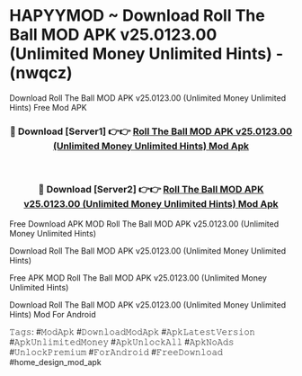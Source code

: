 # HAPYYMOD ~ Download Roll The Ball MOD APK v25.0123.00 (Unlimited Money Unlimited Hints) - (nwqcz)
Download Roll The Ball MOD APK v25.0123.00 (Unlimited Money Unlimited Hints) Free Mod APK

<div align="center">
<h3>🔴 Download [Server1] 👉👉 <a href="https://apk-comot.site?title=Roll_The_Ball_MOD_APK_v25.0123.00_(Unlimited_Money_Unlimited_Hints)">Roll The Ball MOD APK v25.0123.00 (Unlimited Money Unlimited Hints) Mod Apk</a></h3><br>

<h3>🔴 Download [Server2] 👉👉 <a href="https://apk-comot.site?title=Roll_The_Ball_MOD_APK_v25.0123.00_(Unlimited_Money_Unlimited_Hints)">Roll The Ball MOD APK v25.0123.00 (Unlimited Money Unlimited Hints) Mod Apk</a></h3>
</div>


Free Download APK MOD Roll The Ball MOD APK v25.0123.00 (Unlimited Money Unlimited Hints)

Download Roll The Ball MOD APK v25.0123.00 (Unlimited Money Unlimited Hints) 

Free APK MOD Roll The Ball MOD APK v25.0123.00 (Unlimited Money Unlimited Hints) 

Download Roll The Ball MOD APK v25.0123.00 (Unlimited Money Unlimited Hints) Mod For Android

𝚃𝚊𝚐𝚜: #𝙼𝚘𝚍𝙰𝚙𝚔 #𝙳𝚘𝚠𝚗𝚕𝚘𝚊𝚍𝙼𝚘𝚍𝙰𝚙𝚔 #𝙰𝚙𝚔𝙻𝚊𝚝𝚎𝚜𝚝𝚅𝚎𝚛𝚜𝚒𝚘𝚗 #𝙰𝚙𝚔𝚄𝚗𝚕𝚒𝚖𝚒𝚝𝚎𝚍𝙼𝚘𝚗𝚎𝚢 #𝙰𝚙𝚔𝚄𝚗𝚕𝚘𝚌𝚔𝙰𝚕𝚕 #𝙰𝚙𝚔𝙽𝚘𝙰𝚍𝚜 #𝚄𝚗𝚕𝚘𝚌𝚔𝙿𝚛𝚎𝚖𝚒𝚞𝚖 #𝙵𝚘𝚛𝙰𝚗𝚍𝚛𝚘𝚒𝚍 #𝙵𝚛𝚎𝚎𝙳𝚘𝚠𝚗𝚕𝚘𝚊𝚍 #home_design_mod_apk